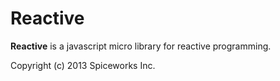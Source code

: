 # Reactive

**Reactive** is a javascript micro library for reactive programming.

Copyright (c) 2013 Spiceworks Inc.